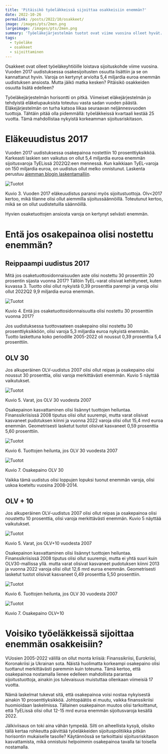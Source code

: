```yaml
---
title: 'Pitäisikö työeläkkeissä sijoittaa osakkeisiin enemmän?'
date: 2022-10-26
permalink: /posts/2022/10/osakkeet/
image: /images/pts/2men.png
largeimage: /images/pts/2men.png
summary: 'Työeläkejärjestelmän tuotot ovat viime vuosina olleet hyvät. Tätä selittää osakepainon kasvu. Paljonko osakkeisiin on varoista sijoitettu?'
tags:
  - työeläke
  - osakkeet
  - sijoittaminen
---
```


Osakkeet ovat olleet työeläkeyhtiöille loistava sijoituskohde viime vuosina.
Vuoden 2017 uudistuksessa osakesijoitusten osuutta lisättiin ja se on kannattanut hyvin. 
Varoja on kertynyt arviolta 5,4 miljardia euroa enemmän uudistuksen ansiosta. Mutta jäikö matka kesken?
Pitäisikö osakkeiden osuutta lisätä edelleen?

Työeläkejärjestelmän horisontti on pitkä. Viimeiset eläkejärjestelmän jo tehdyistä eläkelupauksista toteutuu vasta sadan vuoden päästä.
Eläkejärjestelmän on turha katsoa liikaa seuraavan neljännesvuoden tuottoja. Tähtäin pitää olla pidemmällä: työeläkkeissä
kvartaali kestää 25 vuotta. Tämä mahdollistaa nykyistä korkeamman sijoitusriskitason. 

Eläkeuudistus 2017 
=====

Vuoden 2017 uudistuksessa osakepainoa nostettiin 10 prosenttiyksikköä. Karkeasti laskien sen vaikutus on
ollut 5,4 miljardia euroa enemmän sijoitusvaroja TyELissä 2022Q2:een mennessä. Kun kaikkiaan TyEL-varoja on 
150 miljardia euroa, on uudistus ollut melko onnistunut. Laskenta perustuu [aiemman blogin laskentamalliin](http:/posts/2022/10/allokaatio/).

![Tuotot](/images/tuotot/OLVmatala_varat.png)

Kuvio 3. Vuoden 2017 eläkeuudistus paransi myös sijoitustuottoja. Olv<2017 kertoo, mikä tilanne olisi ollut aiemmilla
sijoitussäännöillä. Toteutunut kertoo, mikä se on ollut uudistetuilla säännöillä.

Hyvien osaketuottojen ansiosta varoja on kertynyt selvästi enemmän.

Entä jos osakepainoa olisi nostettu enemmän?
=====

Reippaampi uudistus 2017
-----

Mitä jos osaketuottosidonnaisuuden aste olisi nostettu 30 prosenttiin 20 prosentin sijasta vuonna 2017? 
Tällöin TyEL-varat olisivat kehittyneet, kuten kuvassa 3. Tuotto olisi ollut nykyistä 0,39 prosenttia parempi
ja varoja olisi ollut 2022Q2 9,9 miljardia euroa enemmän.

![Tuotot](/images/tuotot/OLVkorkea_varat.png)

Kuvio 4. Entä jos osaketuottosidonnaisuutta olisi nostettu 30 prosenttiin vuonna 2017?

Jos uudistuksessa tuottovaateen osakepaino olisi nostettu 30 prosenttiyksikköön, olisi varoja 5,3 miljardia euroa nykyistä enemmän. 
Tuotto laskettuna koko periodille 2005-2022 oli noussut 0,39 prosenttia 5,4 prosenttiin.

OLV 30
-----

Jos alkuperäinen OLV-uudistus 2007 olisi ollut reipas ja osakepaino olisi noussut 30 prosenttia, olisi varoja merkittävästi enemmän.
Kuvio 5 näyttää vaikutukset.

![Tuotot](/images/tuotot/OLV30_varat.png)

Kuvio 5. Varat, jos OLV 30 vuodesta 2007

Osakepainon kasvattaminen olisi lisännyt tuottojen heiluntaa. Finanssikriisissä 2008 tiputus olisi ollut suurempi,
mutta varat olisivat kasvaneet pudotuksen kiinni ja vuonna 2022 varoja olisi ollut 15,4 mrd euroa enemmän.
Geometrisesti lasketut tuotot olisivat kasvaneet 0,59 prosenttia 5,60 prosenttiin.

![Tuotot](/images/tuotot/OLV30_tuotot.png)

Kuvio 6. Tuottojen heilunta, jos OLV 30 vuodesta 2007

![Tuotot](/images/tuotot/OLV30_allo.png)

Kuvio 7. Osakepaino OLV 30

Vaikka tämä uudistus olisi loppujen lopuksi tuonut enemmän varoja, olisi uskoa koeteltu vuosina 2008-2014.

OLV + 10
-----

Jos alkuperäinen OLV-uudistus 2007 olisi ollut reipas ja osakepainoa olisi noustettu 10 prosenttia, olisi varoja merkittävästi enemmän.
Kuvio 5 näyttää vaikutukset.

![Tuotot](/images/tuotot/OLVplus10_varat.png)

Kuvio 5. Varat, jos OLV+10 vuodesta 2007

Osakepainon kasvattaminen olisi lisännyt tuottojen heiluntaa. Finanssikriisissä 2008 tiputus olisi ollut suurempi, mutta ei yhtä suuri
kuin OLV30-mallissa yllä. 
mutta varat olisivat kasvaneet pudotuksen kiinni 2013 ja vuonna 2022 varoja olisi ollut 12,6 mrd euroa enemmän.
Geometrisesti lasketut tuotot olisivat kasvaneet 0,49 prosenttia 5,50 prosenttiin.

![Tuotot](/images/tuotot/OLVplus10_tuotot.png)

Kuvio 6. Tuottojen heilunta, jos OLV 30 vuodesta 2007

![Tuotot](/images/tuotot/OLVplus10_osake.png)

Kuvio 7. Osakepaino OLV+10


Voisiko työeläkkeissä sijoittaa enemmän osakkeisiin?
=====

VUosien 2005-2022 välillä on ollut monta kriisiä: Finanssikriisi, Eurokriisi, Koronakriisi ja Ukrainan sota.
Näistä huolimatta korkeampi osakepaino olisi tuottanut merkittävästi paremmin kuin toteuma. Tämä kertoo, että osakepainoa nostamalla
lienee edelleen mahdollista parantaa sijoitustuottoja, ainakin jos tulevaisuus muistuttaa ollenkaan viimeisiä 17 vuotta.

Nämä laskelmat tukevat sitä, että osakepainoa voisi nostaa nykyisestä ainakin 10 prosenttiyksikköä. Johtopäätös ei muutu, vaikka finanssikriisi huomioidaan
laskelmissa. Tällainen osakepainon muutos olisi tarkoittanut, että TyELissä olisi ollut 12-15 mrd euroa enemmän sijoitusvaroja kesällä 2022.

Jälkiviisaus on toki aina vähän tympeää. Silti on aiheellista kysyä, olisiko tällä kertaa rohkeutta
päivittää työeläkkeiden sijoituspolitiikka pitkän horisontin mukaiselle tasolle? Käytännössä se tarkoittaisi
sijoitusriskitason kasvattamista, mikä onnistuisi helpoimmin osakepainoa tavalla tai toisella nostamalla. 
